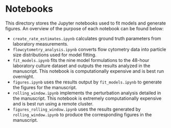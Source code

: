 # Notebooks

This directory stores the Jupyter notebooks used to fit models and generate figures. An overview of the purpose of each notebook can be found below:
* `create_rate_estimates.ipynb` calculates ground truth parameters from laboratory measurements.
* `flowcytometry_analysis.ipynb` converts flow cytometry data into particle size distributions used for model fitting.
* `fit_models.ipynb` fits the nine model formulations to the 48-hour laboratory culture dataset and outputs the results analyzed in the manuscript. This notebook is computationally expensive and is best run overnight.
* `figures.ipynb` uses the results output by `fit_models.ipynb` to generate the figures for the manuscript.
* `rolling_window.ipynb` implements the perturbation analysis detailed in the manuscript. This notebook is extremely computationally expensive and is best run using a remote cluster.
* `figures_rolling_window.ipynb` uses the results generated by `rolling_window.ipynb` to produce the corresponding figures in the manuscript.
